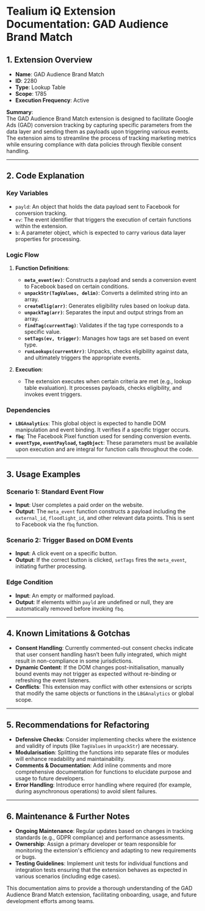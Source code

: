 # Tealium iQ Extension Documentation: GAD Audience Brand Match

## 1. Extension Overview
- **Name**: GAD Audience Brand Match
- **ID**: 2280
- **Type**: Lookup Table
- **Scope**: 1785
- **Execution Frequency**: Active

**Summary**:  
The GAD Audience Brand Match extension is designed to facilitate Google Ads (GAD) conversion tracking by capturing specific parameters from the data layer and sending them as payloads upon triggering various events. The extension aims to streamline the process of tracking marketing metrics while ensuring compliance with data policies through flexible consent handling.

---

## 2. Code Explanation

### Key Variables
- `payld`: An object that holds the data payload sent to Facebook for conversion tracking.
- `ev`: The event identifier that triggers the execution of certain functions within the extension.
- `b`: A parameter object, which is expected to carry various data layer properties for processing.

### Logic Flow
1. **Function Definitions**:
   - **`meta_event(ev)`**: Constructs a payload and sends a conversion event to Facebook based on certain conditions.
   - **`unpackStr(TagValues, delim)`**: Converts a delimited string into an array.
   - **`createElig(arr)`**: Generates eligibility rules based on lookup data.
   - **`unpackTag(arr)`**: Separates the input and output strings from an array.
   - **`findTag(currentTag)`**: Validates if the tag type corresponds to a specific value.
   - **`setTags(ev, trigger)`**: Manages how tags are set based on event type.
   - **`runLookups(currentArr)`**: Unpacks, checks eligibility against data, and ultimately triggers the appropriate events.

2. **Execution**:
   - The extension executes when certain criteria are met (e.g., lookup table evaluation). It processes payloads, checks eligibility, and invokes event triggers.

### Dependencies
- **`LBGAnalytics`**: This global object is expected to handle DOM manipulation and event binding. It verifies if a specific trigger occurs.
- **`fbq`**: The Facebook Pixel function used for sending conversion events.
- **`eventType`, `eventPayload`, `tagObject`**: These parameters must be available upon execution and are integral for function calls throughout the code.

---

## 3. Usage Examples

### Scenario 1: Standard Event Flow
- **Input**: User completes a paid order on the website.
- **Output**: The `meta_event` function constructs a payload including the `external_id`, `floodlight_id`, and other relevant data points. This is sent to Facebook via the `fbq` function.

### Scenario 2: Trigger Based on DOM Events
- **Input**: A click event on a specific button.
- **Output**: If the correct button is clicked, `setTags` fires the `meta_event`, initiating further processing.

### Edge Condition
- **Input**: An empty or malformed payload.
- **Output**: If elements within `payld` are undefined or null, they are automatically removed before invoking `fbq`.

---

## 4. Known Limitations & Gotchas
- **Consent Handling**: Currently commented-out consent checks indicate that user consent handling hasn’t been fully integrated, which might result in non-compliance in some jurisdictions.
- **Dynamic Content**: If the DOM changes post-initialisation, manually bound events may not trigger as expected without re-binding or refreshing the event listeners.
- **Conflicts**: This extension may conflict with other extensions or scripts that modify the same objects or functions in the `LBGAnalytics` or global scope.

---

## 5. Recommendations for Refactoring
- **Defensive Checks**: Consider implementing checks where the existence and validity of inputs (like `TagValues` in `unpackStr`) are necessary.
- **Modularisation**: Splitting the functions into separate files or modules will enhance readability and maintainability.
- **Comments & Documentation**: Add inline comments and more comprehensive documentation for functions to elucidate purpose and usage to future developers.
- **Error Handling**: Introduce error handling where required (for example, during asynchronous operations) to avoid silent failures.

---

## 6. Maintenance & Further Notes
- **Ongoing Maintenance**: Regular updates based on changes in tracking standards (e.g., GDPR compliance) and performance assessments.
- **Ownership**: Assign a primary developer or team responsible for monitoring the extension's efficiency and adapting to new requirements or bugs.
- **Testing Guidelines**: Implement unit tests for individual functions and integration tests ensuring that the extension behaves as expected in various scenarios (including edge cases).

This documentation aims to provide a thorough understanding of the GAD Audience Brand Match extension, facilitating onboarding, usage, and future development efforts among teams.